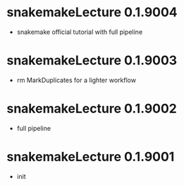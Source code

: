 # snakemakeLecture 0.1.9004
* snakemake official tutorial with full pipeline

# snakemakeLecture 0.1.9003
* rm MarkDuplicates for a lighter workflow

# snakemakeLecture 0.1.9002
* full pipeline

# snakemakeLecture 0.1.9001
* init
